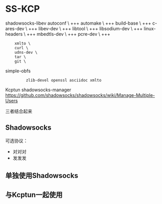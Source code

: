 # SS-KCP
shadowsocks-libev
      autoconf \  +++
      automake \  +++
      build-base \ +++
      c-ares-dev \ +++
      libev-dev \  +++
      libtool \   +++
      libsodium-dev \ +++
      linux-headers \ +++
      mbedtls-dev \  +++
      pcre-dev \  +++

        xmlto \
        curl \
        udns-dev \
        tar \
        git \

simple-obfs

             zlib-devel openssl asciidoc xmlto



Kcptun
shadowsocks-manager
https://github.com/shadowsocks/shadowsocks/wiki/Manage-Multiple-Users

三者结合起来

## Shadowsocks
可选协议：
* 对对对
* 发发发

## 单独使用Shadowsocks



## 与Kcptun一起使用
